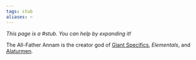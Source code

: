 ```yaml
---
tags: stub
aliases: ~
---
```


*This page is a #stub. You can help by expanding it!*

The All-Father Annam is the creator god of [Giant Specifics](..\..\..\..\Notes%20on%20the%20Multiverse\Big%20Lore\Heritages\Giant%20Specifics.md), *Elementals*, and [Alaturmen](..\..\..\..\Notes%20on%20the%20Multiverse\Inner\Alaturmen\Alaturmen.md).
